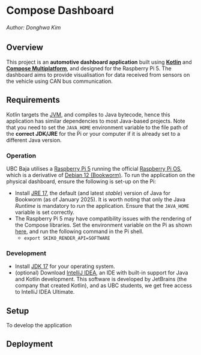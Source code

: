 # Compose Dashboard
###### Author: Donghwa Kim

## Overview
This project is an **automotive dashboard application** built using 
[**Kotlin**](https://kotlinlang.org/) and [**Compose Multiplatform**](https://www.jetbrains.com/compose-multiplatform/),
and designed for the Raspberry Pi 5. The dashboard aims to provide 
visualisation for data received from sensors on the vehicle using CAN bus 
communication.

## Requirements
Kotlin targets the [JVM](https://en.wikipedia.org/wiki/Java_virtual_machine),
and compiles to Java bytecode, hence this application has similar dependencies
to most Java-based projects. Note that you need to set the `JAVA_HOME` 
environment variable to the file path of the **correct JDK/JRE** for the Pi or 
your computer if it is already set to a different Java version. 
### Operation
UBC Baja utilises a [Raspberry Pi 5](https://www.raspberrypi.com/products/raspberry-pi-5/) 
running the official [Raspberry Pi OS](https://www.raspberrypi.com/software/operating-systems/#raspberry-pi-os-64-bit),
which is a derivative of [Debian 12 (Bookworm)](https://wiki.debian.org/DebianBookworm). 
To run the application on the physical dashboard, ensure the following is 
set-up on the Pi:
- Install [JRE 17](https://packages.debian.org/bookworm/openjdk-17-jre), the 
  default (and latest _stable_) version of Java for Bookworm (as of January 
  2025). It is worth noting that only the Java _Runtime_ is mandatory to _run_ 
  the application. Ensure that the `JAVA_HOME` variable is set correctly.
- The Raspberry Pi 5 may have compatibility issues with the rendering of the 
  Compose libraries. Set the environment variable on the Pi as shown 
  [here](https://github.com/JetBrains/skiko/issues/838#issuecomment-1997275861), 
  and run the following command in the Pi shell.
  - `export SKIKO_RENDER_API=SOFTWARE`
### Development
- Install [JDK 17](https://www.oracle.com/ca-en/java/technologies/downloads/)
  for your operating system.
- (optional) Download [IntelliJ IDEA](https://it.ubc.ca/services/desktop-print-services/software-licensing/free-open-source-software),
  an IDE with built-in support for Java and Kotlin development. This 
  software is developed by JetBrains (the company that created Kotlin), and 
  as UBC students, we get free access to IntelliJ IDEA Ultimate.

## Setup
To develop the application

## Deployment